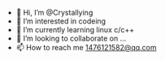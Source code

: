 - 👋 Hi, I’m @Crystallying
- 👀 I’m interested in codeing
- 🌱 I’m currently learning linux c/c++
- 💞️ I’m looking to collaborate on ...
- 📫 How to reach me 1476121582@qq.com

<!---
Crystallying/Crystallying is a ✨ special ✨ repository because its `README.md` (this file) appears on your GitHub profile.
You can click the Preview link to take a look at your changes.
--->
